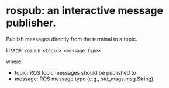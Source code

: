 # rospub: an interactive message publisher.


Publish messages directly from the terminal to a topic.

Usage: `rospub <topic> <message type>`

where:
  - topic: ROS topic messages should be published to
  - message: ROS message type (e.g., std_msgs.msg.String).



